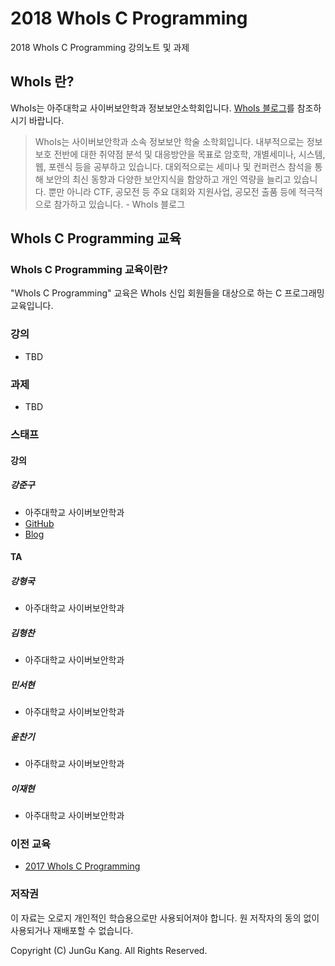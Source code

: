 # 2018 WhoIs C Programming

2018 WhoIs C Programming 강의노트 및 과제

## WhoIs 란?

WhoIs는 아주대학교 사이버보안학과 정보보안소학회입니다.
[WhoIs 블로그](https://ajou-whois.github.io)를 참조하시기 바랍니다.

> WhoIs는 사이버보안학과 소속 정보보안 학술 소학회입니다.
내부적으로는 정보보호 전반에 대한 취약점 분석 및 대응방안을 목표로 암호학, 개별세미나, 시스템, 웹, 포렌식 등을 공부하고 있습니다.
대외적으로는 세미나 및 컨퍼런스 참석을 통해 보안의 최신 동향과 다양한 보안지식을 함양하고 개인 역량을 늘리고 있습니다.
뿐만 아니라 CTF, 공모전 등 주요 대회와 지원사업, 공모전 출품 등에 적극적으로 참가하고 있습니다. - WhoIs 블로그

## WhoIs C Programming 교육

### WhoIs C Programming 교육이란?

"WhoIs C Programming" 교육은 WhoIs 신입 회원들을 대상으로 하는 C 프로그래밍 교육입니다.

### 강의

* TBD

### 과제

* TBD

### 스태프

#### 강의

##### 강준구

* 아주대학교 사이버보안학과
* [GitHub](https://github.com/chr0m3)
* [Blog](https://blog.chr0m3.me)

#### TA

##### 강형국

* 아주대학교 사이버보안학과

##### 김형찬

* 아주대학교 사이버보안학과

##### 민서현

* 아주대학교 사이버보안학과

##### 윤찬기

* 아주대학교 사이버보안학과

##### 이재현

* 아주대학교 사이버보안학과

### 이전 교육

* [2017 WhoIs C Programming](https://github.com/chr0m3/whois-c-programming)

### 저작권

이 자료는 오로지 개인적인 학습용으로만 사용되어져야 합니다.
원 저작자의 동의 없이 사용되거나 재배포할 수 없습니다.

Copyright (C) JunGu Kang. All Rights Reserved.
